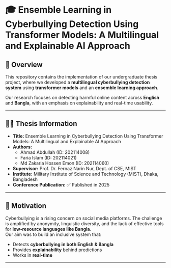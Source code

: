 # 🎓 Ensemble Learning in Cyberbullying Detection Using Transformer Models: A Multilingual and Explainable AI Approach  

## 📖 Overview  
This repository contains the implementation of our undergraduate thesis project, where we developed a **multilingual cyberbullying detection system** using **transformer models** and an **ensemble learning approach**.  

Our research focuses on detecting harmful online content across **English** and **Bangla**, with an emphasis on explainability and real-time usability.  

---

## 👨‍🏫 Thesis Information  
- **Title:** Ensemble Learning in Cyberbullying Detection Using Transformer Models: A Multilingual and Explainable AI Approach  
- **Authors:**  
  - Ahmad Abdullah (ID: 202114008)  
  - Faria Islam (ID: 202114021)  
  - Md Zakaria Hossen Emon (ID: 202114060)  
- **Supervisor:** Prof. Dr. Fernaz Narin Nur, Dept. of CSE, MIST  
- **Institute:** Military Institute of Science and Technology (MIST), Dhaka, Bangladesh  
- **Conference Publication:** ✅ Published in 2025  

---

## 🧠 Motivation  
Cyberbullying is a rising concern on social media platforms. The challenge is amplified by anonymity, linguistic diversity, and the lack of effective tools for **low-resource languages like Bangla**.  
Our aim was to build an inclusive system that:  
- Detects **cyberbullying in both English & Bangla**  
- Provides **explainability** behind predictions  
- Works in **real-time**  

---

